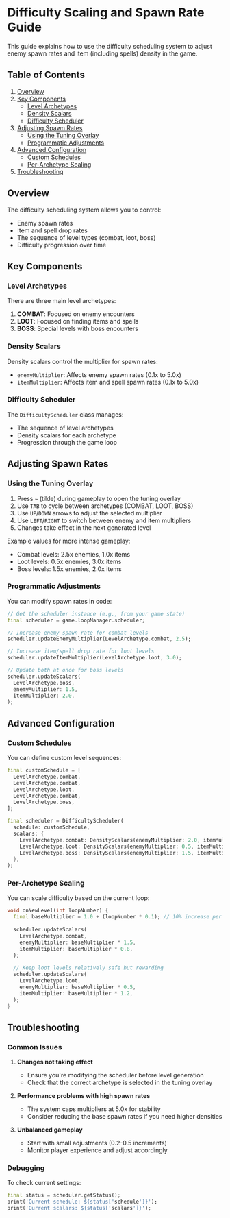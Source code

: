 # Difficulty Scaling and Spawn Rate Guide

This guide explains how to use the difficulty scheduling system to adjust enemy spawn rates and item (including spells) density in the game.

## Table of Contents
1. [Overview](#overview)
2. [Key Components](#key-components)
   - [Level Archetypes](#level-archetypes)
   - [Density Scalars](#density-scalars)
   - [Difficulty Scheduler](#difficulty-scheduler)
3. [Adjusting Spawn Rates](#adjusting-spawn-rates)
   - [Using the Tuning Overlay](#using-the-tuning-overlay)
   - [Programmatic Adjustments](#programmatic-adjustments)
4. [Advanced Configuration](#advanced-configuration)
   - [Custom Schedules](#custom-schedules)
   - [Per-Archetype Scaling](#per-archetype-scaling)
5. [Troubleshooting](#troubleshooting)

## Overview

The difficulty scheduling system allows you to control:
- Enemy spawn rates
- Item and spell drop rates
- The sequence of level types (combat, loot, boss)
- Difficulty progression over time

## Key Components

### Level Archetypes

There are three main level archetypes:
1. **COMBAT**: Focused on enemy encounters
2. **LOOT**: Focused on finding items and spells
3. **BOSS**: Special levels with boss encounters

### Density Scalars

Density scalars control the multiplier for spawn rates:
- `enemyMultiplier`: Affects enemy spawn rates (0.1x to 5.0x)
- `itemMultiplier`: Affects item and spell spawn rates (0.1x to 5.0x)

### Difficulty Scheduler

The `DifficultyScheduler` class manages:
- The sequence of level archetypes
- Density scalars for each archetype
- Progression through the game loop

## Adjusting Spawn Rates

### Using the Tuning Overlay

1. Press `~` (tilde) during gameplay to open the tuning overlay
2. Use `TAB` to cycle between archetypes (COMBAT, LOOT, BOSS)
3. Use `UP`/`DOWN` arrows to adjust the selected multiplier
4. Use `LEFT`/`RIGHT` to switch between enemy and item multipliers
5. Changes take effect in the next generated level

Example values for more intense gameplay:
- Combat levels: 2.5x enemies, 1.0x items
- Loot levels: 0.5x enemies, 3.0x items
- Boss levels: 1.5x enemies, 2.0x items

### Programmatic Adjustments

You can modify spawn rates in code:

```dart
// Get the scheduler instance (e.g., from your game state)
final scheduler = game.loopManager.scheduler;

// Increase enemy spawn rate for combat levels
scheduler.updateEnemyMultiplier(LevelArchetype.combat, 2.5);

// Increase item/spell drop rate for loot levels
scheduler.updateItemMultiplier(LevelArchetype.loot, 3.0);

// Update both at once for boss levels
scheduler.updateScalars(
  LevelArchetype.boss,
  enemyMultiplier: 1.5,
  itemMultiplier: 2.0,
);
```

## Advanced Configuration

### Custom Schedules

You can define custom level sequences:

```dart
final customSchedule = [
  LevelArchetype.combat,
  LevelArchetype.combat,
  LevelArchetype.loot,
  LevelArchetype.combat,
  LevelArchetype.boss,
];

final scheduler = DifficultyScheduler(
  schedule: customSchedule,
  scalars: {
    LevelArchetype.combat: DensityScalars(enemyMultiplier: 2.0, itemMultiplier: 0.5),
    LevelArchetype.loot: DensityScalars(enemyMultiplier: 0.5, itemMultiplier: 3.0),
    LevelArchetype.boss: DensityScalars(enemyMultiplier: 1.5, itemMultiplier: 1.5),
  },
);
```

### Per-Archetype Scaling

You can scale difficulty based on the current loop:

```dart
void onNewLevel(int loopNumber) {
  final baseMultiplier = 1.0 + (loopNumber * 0.1); // 10% increase per loop
  
  scheduler.updateScalars(
    LevelArchetype.combat,
    enemyMultiplier: baseMultiplier * 1.5,
    itemMultiplier: baseMultiplier * 0.8,
  );
  
  // Keep loot levels relatively safe but rewarding
  scheduler.updateScalars(
    LevelArchetype.loot,
    enemyMultiplier: baseMultiplier * 0.5,
    itemMultiplier: baseMultiplier * 1.2,
  );
}
```

## Troubleshooting

### Common Issues

1. **Changes not taking effect**
   - Ensure you're modifying the scheduler before level generation
   - Check that the correct archetype is selected in the tuning overlay

2. **Performance problems with high spawn rates**
   - The system caps multipliers at 5.0x for stability
   - Consider reducing the base spawn rates if you need higher densities

3. **Unbalanced gameplay**
   - Start with small adjustments (0.2-0.5 increments)
   - Monitor player experience and adjust accordingly

### Debugging

To check current settings:

```dart
final status = scheduler.getStatus();
print('Current schedule: ${status['schedule']}');
print('Current scalars: ${status['scalars']}');
```



